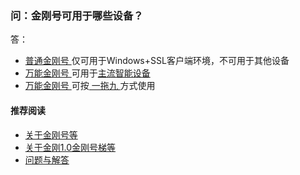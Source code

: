 ### 问：金刚号可用于哪些设备？

答：

- [ 普通金刚号 ](https://a2zitpro.github.io/web/普通金刚号)仅可用于Windows+SSL客户端环境，不可用于其他设备
- [ 万能金刚号 ](https://a2zitpro.github.io/web/万能金刚号)可用于[主流智能设备](https://a2zitpro.github.io/web/万能金刚号)
- [ 万能金刚号 ](https://a2zitpro.github.io/web/万能金刚号)可按[ 一拖九 ](https://a2zitpro.github.io/web/一拖九)方式使用

#### 推荐阅读

- [关于金刚号等](https://a2zitpro.github.io/web/列表-金刚号及相关问题)
- [关于金刚1.0金刚号梯等](https://a2zitpro.github.io/web/列表-关于金刚1.0配置金刚号型翻墙梯及相关问题)
- [问题与解答](https://a2zitpro.github.io/web/列表-问题与解答)
